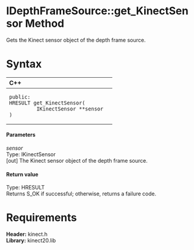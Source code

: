 IDepthFrameSource::get\_KinectSensor Method  
===========================================  

Gets the Kinect sensor object of the depth frame source. <span id="syntaxSection"></span>

Syntax  
======  

<table>
<colgroup>
<col width="100%" />
</colgroup>
<thead>
<tr class="header">
<th align="left">C++</th>
</tr>
</thead>
<tbody>
<tr class="odd">
<td align="left"><pre><code>public:  
HRESULT get_KinectSensor(  
         IKinectSensor **sensor  
)</code></pre></td>
</tr>
</tbody>
</table>

<span id="ID4EG"></span>
#### Parameters  

*sensor*    
Type: IKinectSensor  
[out] The Kinect sensor object of the depth frame source.  

<span id="ID4EP"></span>
#### Return value  

Type: HRESULT  
Returns S\_OK if successful; otherwise, returns a failure code.  

<span id="requirements"></span>

Requirements  
============  

**Header:** kinect.h  
**Library:** kinect20.lib  



<!--Please do not edit the data in the comment block below.-->
<!--
TOCTitle : get_KinectSensor Method
RLTitle : IDepthFrameSource::get_KinectSensor Method
KeywordK : get_KinectSensor method
KeywordK : IDepthFrameSource::get_KinectSensor method
KeywordF : IDepthFrameSource::get_KinectSensor
KeywordF : get_KinectSensor
KeywordF : Microsoft.Kinect.kinect.IDepthFrameSource.get_KinectSensor(IKinectSensor@)
KeywordA : M:Microsoft.Kinect.kinect.IDepthFrameSource.get_KinectSensor(IKinectSensor@)
AssetID : M:Microsoft.Kinect.kinect.IDepthFrameSource.get_KinectSensor(IKinectSensor@)
Locale : en-us
CommunityContent : 1
APIType : Managed
APILocation : 
APIName : Microsoft.Kinect.kinect.IDepthFrameSource::get_KinectSensor
TargetOS : Windows
TopicType : kbSyntax
DevLang : C++
DocSet : K4Wv2
ProjType : K4Wv2Proj
Technology : Kinect for Windows
Product : Kinect for Windows SDK v2
productversion : 20
-->
